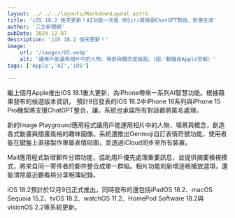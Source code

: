 ```yaml
---
layout: ../../../layouts/MarkdownLayout.astro
title: 'iOS 18.2 後天更新！AI功能一次看 用Siri直接跟ChatGPT對話、影像生成'
author: '三立新聞網'
pubDate: 2024-12-07
description: 'iOS 18.2 後天更新！'
image: 
    url: '/images/05.webp'
    alt: '讓用戶能運用相片中的人物、場景與概念成插圖。（圖／翻攝自Apple官網）'
tags: ['Apple','AI','iOS']

---
```


繼上個月Apple推出iOS 18.1重大更新，為iPhone帶來一系列AI智慧功能。根據蘋果發布的候選版本資訊， 預計9日發表的iOS 18.2中iPhone 16系列與iPhone 15 Pro機型將支援ChatGPT整合，讓，系統也承諾所有對話都將匿名處理。

新的Image Playground應用程式讓用戶能運用相片中的人物、場景與概念，創造各式動畫與插畫風格的趣味圖像。系統還推出Genmoji自訂表情符號功能，使用者能在鍵盤上直接製作專屬表情貼圖，並透過iCloud同步至所有裝置。

Mail應用程式新增郵件分類功能，協助用戶優先處理重要訊息，並提供摘要檢視模式，將來自同一寄件者的郵件整合成單一群組。相片功能則新增逐格播放選項，還能清除最近觀看與分享相簿紀錄。

iOS 18.2預計於12月9日正式推出，同時發布的還包括iPadOS 18.2、macOS Sequoia 15.2、tvOS 18.2、watchOS 11.2、HomePod Software 18.2與visionOS 2.2等系統更新。

